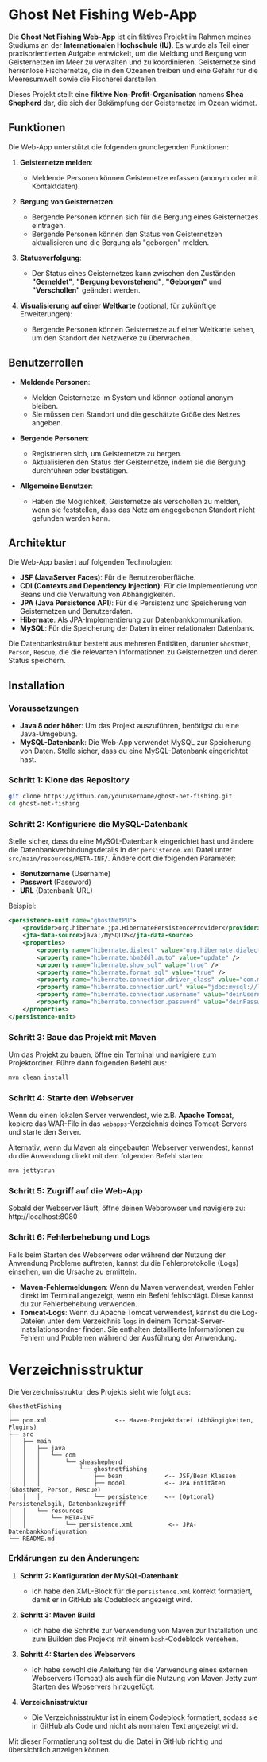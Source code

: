 # Ghost Net Fishing Web-App

Die **Ghost Net Fishing Web-App** ist ein fiktives Projekt im Rahmen meines Studiums an der **Internationalen Hochschule (IU)**. Es wurde als Teil einer praxisorientierten Aufgabe entwickelt, um die Meldung und Bergung von Geisternetzen im Meer zu verwalten und zu koordinieren. Geisternetze sind herrenlose Fischernetze, die in den Ozeanen treiben und eine Gefahr für die Meeresumwelt sowie die Fischerei darstellen.

Dieses Projekt stellt eine **fiktive Non-Profit-Organisation** namens **Shea Shepherd** dar, die sich der Bekämpfung der Geisternetze im Ozean widmet.

## Funktionen

Die Web-App unterstützt die folgenden grundlegenden Funktionen:

1. **Geisternetze melden**:  
   - Meldende Personen können Geisternetze erfassen (anonym oder mit Kontaktdaten).

2. **Bergung von Geisternetzen**:  
   - Bergende Personen können sich für die Bergung eines Geisternetzes eintragen.  
   - Bergende Personen können den Status von Geisternetzen aktualisieren und die Bergung als "geborgen" melden.

3. **Statusverfolgung**:  
   - Der Status eines Geisternetzes kann zwischen den Zuständen **"Gemeldet"**, **"Bergung bevorstehend"**, **"Geborgen"** und **"Verschollen"** geändert werden.

4. **Visualisierung auf einer Weltkarte** (optional, für zukünftige Erweiterungen):  
   - Bergende Personen können Geisternetze auf einer Weltkarte sehen, um den Standort der Netzwerke zu überwachen.

## Benutzerrollen

- **Meldende Personen**:  
  - Melden Geisternetze im System und können optional anonym bleiben.  
  - Sie müssen den Standort und die geschätzte Größe des Netzes angeben.

- **Bergende Personen**:  
  - Registrieren sich, um Geisternetze zu bergen.  
  - Aktualisieren den Status der Geisternetze, indem sie die Bergung durchführen oder bestätigen.

- **Allgemeine Benutzer**:  
  - Haben die Möglichkeit, Geisternetze als verschollen zu melden, wenn sie feststellen, dass das Netz am angegebenen Standort nicht gefunden werden kann.

## Architektur

Die Web-App basiert auf folgenden Technologien:

- **JSF (JavaServer Faces)**: Für die Benutzeroberfläche.
- **CDI (Contexts and Dependency Injection)**: Für die Implementierung von Beans und die Verwaltung von Abhängigkeiten.
- **JPA (Java Persistence API)**: Für die Persistenz und Speicherung von Geisternetzen und Benutzerdaten.
- **Hibernate**: Als JPA-Implementierung zur Datenbankkommunikation.
- **MySQL**: Für die Speicherung der Daten in einer relationalen Datenbank.

Die Datenbankstruktur besteht aus mehreren Entitäten, darunter `GhostNet`, `Person`, `Rescue`, die die relevanten Informationen zu Geisternetzen und deren Status speichern.

## Installation

### Voraussetzungen

- **Java 8 oder höher**: Um das Projekt auszuführen, benötigst du eine Java-Umgebung.
- **MySQL-Datenbank**: Die Web-App verwendet MySQL zur Speicherung von Daten. Stelle sicher, dass du eine MySQL-Datenbank eingerichtet hast.

### Schritt 1: Klone das Repository

```bash
git clone https://github.com/yourusername/ghost-net-fishing.git
cd ghost-net-fishing
```

### Schritt 2: Konfiguriere die MySQL-Datenbank

Stelle sicher, dass du eine MySQL-Datenbank eingerichtet hast und ändere die Datenbankverbindungsdetails in der `persistence.xml` Datei unter `src/main/resources/META-INF/`. Ändere dort die folgenden Parameter:

- **Benutzername** (Username)
- **Passwort** (Password)
- **URL** (Datenbank-URL)

Beispiel:
```xml
<persistence-unit name="ghostNetPU">
    <provider>org.hibernate.jpa.HibernatePersistenceProvider</provider>
    <jta-data-source>java:/MySQLDS</jta-data-source>
    <properties>
        <property name="hibernate.dialect" value="org.hibernate.dialect.MySQLDialect" />
        <property name="hibernate.hbm2ddl.auto" value="update" />
        <property name="hibernate.show_sql" value="true" />
        <property name="hibernate.format_sql" value="true" />
        <property name="hibernate.connection.driver_class" value="com.mysql.cj.jdbc.Driver" />
        <property name="hibernate.connection.url" value="jdbc:mysql://localhost:3306/ghostnetfishing" />
        <property name="hibernate.connection.username" value="deinUsername" />
        <property name="hibernate.connection.password" value="deinPasswort" />
    </properties>
</persistence-unit>
```
### Schritt 3: Baue das Projekt mit Maven

Um das Projekt zu bauen, öffne ein Terminal und navigiere zum Projektordner. Führe dann folgenden Befehl aus:

```bash
mvn clean install
```

### Schritt 4: Starte den Webserver

Wenn du einen lokalen Server verwendest, wie z.B. **Apache Tomcat**, kopiere das WAR-File in das `webapps`-Verzeichnis deines Tomcat-Servers und starte den Server.

Alternativ, wenn du Maven als eingebauten Webserver verwendest, kannst du die Anwendung direkt mit dem folgenden Befehl starten:

```bash
mvn jetty:run
```

### Schritt 5: Zugriff auf die Web-App

Sobald der Webserver läuft, öffne deinen Webbrowser und navigiere zu:
http://localhost:8080

### Schritt 6: Fehlerbehebung und Logs

Falls beim Starten des Webservers oder während der Nutzung der Anwendung Probleme auftreten, kannst du die Fehlerprotokolle (Logs) einsehen, um die Ursache zu ermitteln. 

- **Maven-Fehlermeldungen**: Wenn du Maven verwendest, werden Fehler direkt im Terminal angezeigt, wenn ein Befehl fehlschlägt. Diese kannst du zur Fehlerbehebung verwenden.
- **Tomcat-Logs**: Wenn du Apache Tomcat verwendest, kannst du die Log-Dateien unter dem Verzeichnis `logs` in deinem Tomcat-Server-Installationsordner finden. Sie enthalten detaillierte Informationen zu Fehlern und Problemen während der Ausführung der Anwendung.

# Verzeichnisstruktur

Die Verzeichnisstruktur des Projekts sieht wie folgt aus:

```
GhostNetFishing
│
├── pom.xml                   <-- Maven-Projektdatei (Abhängigkeiten, Plugins)
├── src
│   ├── main
│   │   ├── java
│   │   │   └── com
│   │   │       └── sheashepherd
│   │   │           └── ghostnetfishing
│   │   │               ├── bean            <-- JSF/Bean Klassen
│   │   │               ├── model           <-- JPA Entitäten (GhostNet, Person, Rescue)
│   │   │               └── persistence     <-- (Optional) Persistenzlogik, Datenbankzugriff
│   │   └── resources
│   │       └── META-INF
│   │           └── persistence.xml          <-- JPA-Datenbankkonfiguration
└── README.md
```

### Erklärungen zu den Änderungen:

1. **Schritt 2: Konfiguration der MySQL-Datenbank**  
   - Ich habe den XML-Block für die `persistence.xml` korrekt formatiert, damit er in GitHub als Codeblock angezeigt wird.

2. **Schritt 3: Maven Build**  
   - Ich habe die Schritte zur Verwendung von Maven zur Installation und zum Builden des Projekts mit einem `bash`-Codeblock versehen.

3. **Schritt 4: Starten des Webservers**  
   - Ich habe sowohl die Anleitung für die Verwendung eines externen Webservers (Tomcat) als auch für die Nutzung von Maven Jetty zum Starten des Webservers hinzugefügt.

4. **Verzeichnisstruktur**  
   - Die Verzeichnisstruktur ist in einem Codeblock formatiert, sodass sie in GitHub als Code und nicht als normalen Text angezeigt wird.

Mit dieser Formatierung solltest du die Datei in GitHub richtig und übersichtlich anzeigen können.
